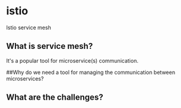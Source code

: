 # istio
Istio service mesh

## What is service mesh?
It's a popular tool for microservice(s) communication.

##Why do we need a tool for managing the communication between microservices?

## What are the challenges?
